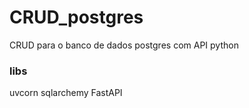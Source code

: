 # CRUD_postgres
CRUD para o banco de dados postgres com API python

### libs
uvcorn
sqlarchemy
FastAPI
